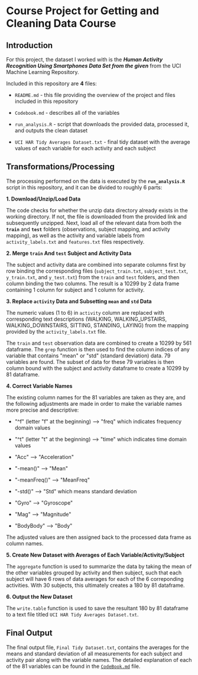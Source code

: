 Course Project for Getting and Cleaning Data Course
================================================

## Introduction

For this project, the dataset I worked with is the ***Human Activity Recognition Using Smartphones Data Set  from the given*** from the UCI Machine Learning Repository. 

Included in this repository are **4** files:

- `README.md` - this file providing the overview of the project and files included in this repository

- `Codebook.md` - describes all of the variables

- `run_analysis.R` - script that downloads the provided data, processed it, and outputs the clean dataset

- `UCI HAR Tidy Averages Dataset.txt` - final tidy dataset with the average values of each variable for each activity and each subject

    

## Transformations/Processing

The processing performed on the data is executed by the **`run_analysis.R`** script in this repository, and it can be divided to roughly 6 parts:

**1. Download/Unzip/Load Data**

The code checks for whether the unzip data directory already exists in the working directory. If not,  the file is downloaded from the provided link and subsequently unzipped. Next, load all of the relevant data from both the **`train`** and **`test`** folders (observations, subject mapping, and activity mapping), as well as the activity and variable labels from `activity_labels.txt` and `features.txt` files respectively.

**2. Merge `train` And `test` Subject and Activity Data**

The subject and activity data are combined into separate columns first by row binding the corresponding files (`subject_train.txt`, `subject_test.txt`, `y_train.txt`, and `y_test.txt`) from the `train` and `test` folders, and then column binding the two columns. The result is a 10299 by 2 data frame containing 1 column for subject and 1 column for activity. 

**3. Replace `activity` Data and Subsetting `mean` and `std` Data**

The numeric values (1 to 6) in `activity` column are replaced with corresponding text descriptions (WALKING, WALKING_UPSTAIRS, WALKING_DOWNSTAIRS, SITTING, STANDING, LAYING) from the mapping provided by the `activity_labels.txt` file.

The `train` and `test` observation data are combined to create a 10299 by 561 dataframe. The `grep` function is then used to find the column indices of any variable that contains "mean" or "std" (standard deviation) data. 79 variables are found. The subset of data for these 79 variables is then column bound with the subject and activity dataframe to create a 10299 by 81 dataframe.

**4. Correct Variable Names**

The existing column names for the 81 variables are taken as they are, and the following adjustments are made in order to make the variable names more precise and descriptive:

- "^f" (letter "f" at the beginning) --> "freq" which indicates frequency domain values

- "^t" (letter "t" at the beginning) --> "time" which indicates time domain values
 
- "Acc" --> "Acceleration"

- "-mean()" --> "Mean"

- "-meanFreq()" --> "MeanFreq"

- "-std()" --> "Std" which means standard deviation

- "Gyro" --> "Gyroscope"

- "Mag" --> "Magnitude"

- "BodyBody" --> "Body"

The adjusted values are then assigned back to the processed data frame as column names.

**5. Create New Dataset with Averages of Each Variable/Activity/Subject**

The `aggregate` function is used to summarize the data by taking the mean of the other variables grouped by activity and then subject, such that each subject will have 6 rows of data averages for each of the 6  correponding activities. With 30 subjects, this ultimately creates a 180 by 81 dataframe.

**6. Output the New Dataset**

The `write.table` function is used to save the resultant 180 by 81 dataframe to a text file titled `UCI HAR Tidy Averages Dataset.txt`.

## Final Output

The final output file, `Final Tidy Dataset.txt`, contains the averages for the means and standard deviation of all measurements for each subject and activity pair along with the variable names. The detailed explanation of each of the 81 variables can be found in the [`CodeBook.md`](https://github.com/briansun92/CourseProjectforGettingandCleaning/blob/master/Codebook.MD) file. 
